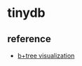 # tinydb

## reference
- [b+tree visualization](https://www.cs.usfca.edu/~galles/visualization/BPlusTree.html)
